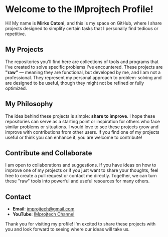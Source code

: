 # Welcome to the IMprojtech Profile!

Hi! My name is **Mirko Catoni**, and this is my space on GitHub, where I share projects designed to simplify certain tasks that I personally find tedious or repetitive.

## My Projects

The repositories you'll find here are collections of tools and programs that I've created to solve specific problems I've encountered. These projects are **"raw"** — meaning they are functional, but developed by me, and I am not a professional. They represent my personal approach to problem-solving and are designed to be useful, though they might not be refined or fully optimized.

## My Philosophy

The idea behind these projects is simple: **share to improve**. I hope these repositories can serve as a starting point or inspiration for others who face similar problems or situations. I would love to see these projects grow and improve with contributions from other users. If you find one of my projects useful or think you can enhance it, you are welcome to contribute!

## Contribute and Collaborate

I am open to collaborations and suggestions. If you have ideas on how to improve one of my projects or if you just want to share your thoughts, feel free to create a pull request or contact me directly. Together, we can turn these "raw" tools into powerful and useful resources for many others.

## Contact

- **Email**: [improjtech@gmail.com](mailto:improjtech@gmail.com)
- **YouTube**: [IMprojtech Channel](https://www.youtube.com/@improjtech)

Thank you for visiting my profile! I'm excited to share these projects with you and look forward to seeing where our ideas will take us.
